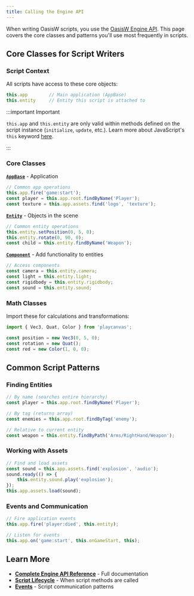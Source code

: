 ```yaml
---
title: Calling the Engine API
---
```


When writing OasisW scripts, you use the [OasisW Engine API](https://manual.oasisserver.link/engine/). This page covers the core classes and patterns you'll use most frequently in scripts.

## Core Classes for Script Writers

### Script Context

All scripts have access to these core objects:

```javascript
this.app        // Main application (AppBase)
this.entity     // Entity this script is attached to
```

:::important Important

`this.app` and `this.entity` are only valid within methods defined on the script instance (`initialize`, `update`, etc.). Learn more about JavaScript's `this` keyword [here](https://developer.mozilla.org/en-US/docs/Web/JavaScript/Reference/Operators/this).

:::

### Core Classes

**[`AppBase`](https://manual.oasisserver.link/engine/classes/AppBase.html)** - Application

```javascript
// Common app operations
this.app.fire('game:start');
const player = this.app.root.findByName('Player');
const texture = this.app.assets.find('logo', 'texture');
```

**[`Entity`](https://manual.oasisserver.link/engine/classes/Entity.html)** - Objects in the scene

```javascript
// Common entity operations
this.entity.setPosition(0, 5, 0);
this.entity.rotate(0, 90, 0);
const child = this.entity.findByName('Weapon');
```

**[`Component`](https://manual.oasisserver.link/engine/classes/Component.html)** - Add functionality to entities

```javascript
// Access components
const camera = this.entity.camera;
const light = this.entity.light;
const rigidbody = this.entity.rigidbody;
const sound = this.entity.sound;
```

### Math Classes

Import these for calculations and transformations:

```javascript
import { Vec3, Quat, Color } from 'playcanvas';

const position = new Vec3(0, 5, 0);
const rotation = new Quat();
const red = new Color(1, 0, 0);
```

## Common Script Patterns

### Finding Entities

```javascript
// By name (searches entire hierarchy)
const player = this.app.root.findByName('Player');

// By tag (returns array)
const enemies = this.app.root.findByTag('enemy');

// Relative to current entity
const weapon = this.entity.findByPath('Arms/RightHand/Weapon');
```

### Working with Assets

```javascript
// Find and load assets
const sound = this.app.assets.find('explosion', 'audio');
sound.ready(() => {
    this.entity.sound.play('explosion');
});
this.app.assets.load(sound);
```

### Events and Communication

```javascript
// Fire application events
this.app.fire('player:died', this.entity);

// Listen for events
this.app.on('game:start', this.onGameStart, this);
```

## Learn More

<!-- * **[Engine Guide](../../engine/index.md)** - In-depth guide to the OasisW Engine runtime -->
* **[Complete Engine API Reference](https://manual.oasisserver.link/engine/)** - Full documentation
* **[Script Lifecycle](./script-lifecycle.md)** - When script methods are called
* **[Events](./events.md)** - Script communication patterns

<!-- :::tip

**IDE Support:** Take advantage of modern IDE features for autocomplete and inline documentation when writing scripts.

::: -->


